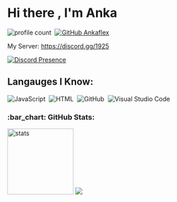 # Hi there , I'm Anka
![profile count](https://komarev.com/ghpvc/?username=Ankaonurhan&color=8b72ff)&nbsp;
[![GitHub Ankaflex](https://img.shields.io/badge/@ankaonurhan-8b72ff?style=flat&logo=Instagram&logoColor=white)](https://github.com/ankaflex)&nbsp;
<a href="https://www.instagram.com/ankaonurhan"><img src=""/></a> &nbsp;

My Server: https://discord.gg/1925

[![Discord Presence](https://lanyard.cnrad.dev/api/969853617567825960)](https://discord.com/users/969853617567825960)

## Langauges I Know:
![JavaScript](https://img.shields.io/badge/-JavaScript-05122A?style=flat&logo=javascript)&nbsp;
![HTML](https://img.shields.io/badge/-HTML-05122A?style=flat&logo=HTML5)&nbsp;
![GitHub](https://img.shields.io/badge/-GitHub-05122A?style=flat&logo=github)&nbsp;
![Visual Studio Code](https://img.shields.io/badge/-Visual%20Studio%20Code-05122A?style=flat&logo=visual-studio-code&logoColor=007ACC)&nbsp;
<h3 align="left">:bar_chart: GitHub Stats:</h3>
<p align="left">
   <img src="https://github-readme-stats.vercel.app/api?username=ankaflex&count_private=true&show_icons=true&theme=dark&hide_border=true" width="%100" height="150px" alt="stats" />
<img src="https://github-profile-trophy.vercel.app/?username=ankaflex&theme=radical" />
</p>

